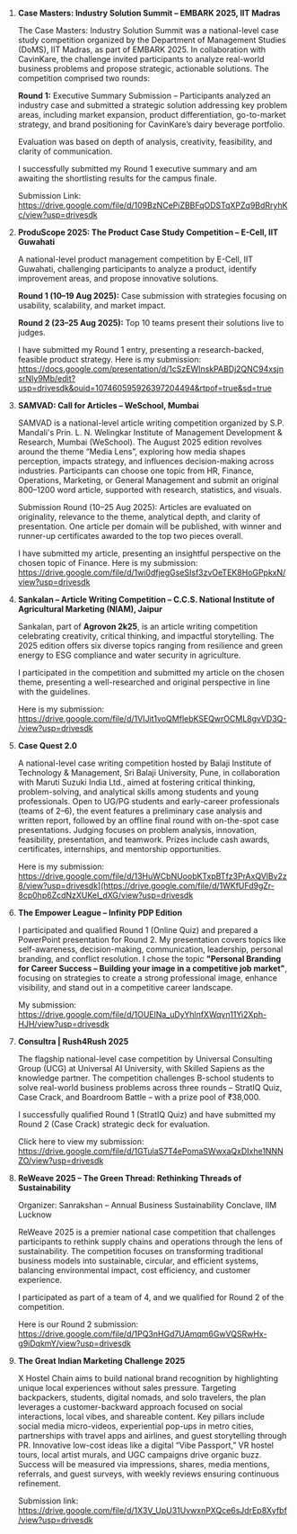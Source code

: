 1. **Case Masters: Industry Solution Summit – EMBARK 2025, IIT Madras**

   The Case Masters: Industry Solution Summit was a national-level case study competition organized by the Department of Management Studies (DoMS), IIT Madras, as part of EMBARK 2025. In collaboration with CavinKare, the challenge invited participants to analyze real-world business problems and propose strategic, actionable solutions.
The competition comprised two rounds:

   **Round 1:** Executive Summary Submission – Participants analyzed an industry case and submitted a strategic solution addressing key problem areas, including market expansion, product differentiation, go-to-market strategy, and brand positioning for CavinKare’s dairy beverage portfolio.

   Evaluation was based on depth of analysis, creativity, feasibility, and clarity of communication.

   I successfully submitted my Round 1 executive summary and am awaiting the shortlisting results for the campus finale.

   Submission Link: https://drive.google.com/file/d/109BzNCePiZBBFqODSTqXPZq9BdRryhKc/view?usp=drivesdk

 2. **ProduScope 2025: The Product Case Study Competition – E-Cell, IIT Guwahati**

    A national-level product management competition by E-Cell, IIT Guwahati, challenging participants to analyze a product, identify improvement areas, and propose innovative solutions.

    **Round 1 (10–19 Aug 2025):** Case submission with strategies focusing on usability, scalability, and market impact.

    **Round 2 (23–25 Aug 2025):** Top 10 teams present their solutions live to judges.

    I have submitted my Round 1 entry, presenting a research-backed, feasible product strategy. Here is my submission: https://docs.google.com/presentation/d/1cSzEWInskPABDj2QNC94xsjnsrNIy9Mb/edit?usp=drivesdk&ouid=107460595926397204494&rtpof=true&sd=true

 3. **SAMVAD: Call for Articles – WeSchool, Mumbai**

    SAMVAD is a national-level article writing competition organized by S.P. Mandali's Prin. L. N. Welingkar Institute of Management Development & Research, Mumbai (WeSchool). The August 2025 edition revolves around the theme “Media Lens”, exploring how media shapes perception, impacts strategy, and influences decision-making across industries. Participants can choose one topic from HR, Finance, Operations, Marketing, or General Management and submit an original 800–1200 word article, supported with research, statistics, and visuals.

    Submission Round (10–25 Aug 2025): Articles are evaluated on originality, relevance to the theme, analytical depth, and clarity of presentation. One article per domain will be published, with winner and runner-up certificates awarded to the top two pieces overall.

    I have submitted my article, presenting an insightful perspective on the chosen topic of Finance. Here is my submission: https://drive.google.com/file/d/1wi0dfjegGseSIsf3zvOeTEK8HoGPpkxN/view?usp=drivesdk

 4. **Sankalan – Article Writing Competition – C.C.S. National Institute of Agricultural Marketing (NIAM), Jaipur**

    Sankalan, part of **Agrovon 2k25**, is an article writing competition celebrating creativity, critical thinking, and impactful storytelling. The 2025 edition offers six diverse topics ranging from resilience and green energy to ESG compliance and water security in agriculture.

    I participated in the competition and submitted my article on the chosen theme, presenting a well-researched and original perspective in line with the guidelines.

    Here is my submission: https://drive.google.com/file/d/1VIJit1voQMflebKSEQwrOCML8gvVD3Q-/view?usp=drivesdk

 5. **Case Quest 2.0**

    A national-level case writing competition hosted by Balaji Institute of Technology & Management, Sri Balaji University, Pune, in collaboration with Maruti Suzuki India Ltd., aimed at fostering critical thinking, problem-solving, and analytical skills among students and young professionals. Open to UG/PG students and early-career professionals (teams of 2–6), the event features a preliminary case analysis and written report, followed by an offline final round with on-the-spot case presentations. Judging focuses on problem analysis, innovation, feasibility, presentation, and teamwork. Prizes include cash awards, certificates, internships, and mentorship opportunities.

    Here is my submission: https://drive.google.com/file/d/13HuWCbNUoobKTxpBTfz3PrAxQVlBv2z8/view?usp=drivesdk](https://drive.google.com/file/d/1WKfUFd9gZr-8cp0hp6ZcdNzXUKeI_dXG/view?usp=drivesdk

 6. **The Empower League – Infinity PDP Edition**

    I participated and qualified Round 1 (Online Quiz) and prepared a PowerPoint presentation for Round 2. My presentation covers topics like self-awareness, decision-making, communication, leadership, personal branding, and conflict resolution. I chose the topic **"Personal Branding for Career Success – Building your image in a competitive job market"**, focusing on strategies to create a strong professional image, enhance visibility, and stand out in a competitive career landscape.

    My submission: https://drive.google.com/file/d/1OUElNa_uDyYhlnfXWqvn11Yi2Xph-HJH/view?usp=drivesdk

 7. **Consultra | Rush4Rush 2025**

    The flagship national-level case competition by Universal Consulting Group (UCG) at Universal AI University, with Skilled Sapiens as the knowledge partner. The competition challenges B-school students to solve real-world business problems across three rounds – StratIQ Quiz, Case Crack, and Boardroom Battle – with a prize pool of ₹38,000.

    I successfully qualified Round 1 (StratIQ Quiz) and have submitted my Round 2 (Case Crack) strategic deck for evaluation.

    Click here to view my submission: https://drive.google.com/file/d/1GTulaS7T4ePomaSWwxaQxDIxhe1NNNZO/view?usp=drivesdk

 8. **ReWeave 2025 – The Green Thread: Rethinking Threads of Sustainability**

    Organizer: Sanrakshan – Annual Business Sustainability Conclave, IIM Lucknow

    ReWeave 2025 is a premier national case competition that challenges participants to rethink supply chains and operations through the lens of sustainability. The competition focuses on transforming traditional business models into sustainable, circular, and efficient systems, balancing environmental impact, cost efficiency, and customer experience.

    I participated as part of a team of 4, and we qualified for Round 2 of the competition.

    Here is our Round 2 submission: https://drive.google.com/file/d/1PQ3nHGd7UAmqm6GwVQSRwHx-g9iDqkmY/view?usp=drivesdk

 9. **The Great Indian Marketing Challenge 2025**

     X Hostel Chain aims to build national brand recognition by highlighting unique local experiences without sales pressure. Targeting backpackers, students, digital nomads, and solo travelers, the plan leverages a customer-backward approach focused on social interactions, local vibes, and shareable content. Key pillars include social media micro-videos, experiential pop-ups in metro cities, partnerships with travel apps and airlines, and guest storytelling through PR. Innovative low-cost ideas like a digital “Vibe Passport,” VR hostel tours, local artist murals, and UGC campaigns drive organic buzz. Success will be measured via impressions, shares, media mentions, referrals, and guest surveys, with weekly reviews ensuring continuous refinement.

    Submission link: https://drive.google.com/file/d/1X3V_UpU31UvwxnPXQce6sJdrEp8Xyfbf/view?usp=drivesdk
